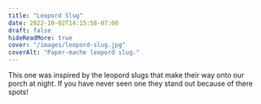 ```yaml
---
title: "Leopord Slug"
date: 2022-10-02T14:15:58-07:00
draft: false
hideReadMore: true
cover: "/images/leopord-slug.jpg"
coverAlt: "Paper-mache leopord slug."
---
```


This one was inspired by the leopord slugs that make their way onto our porch at
night. If you have never seen one they stand out because of there spots!
